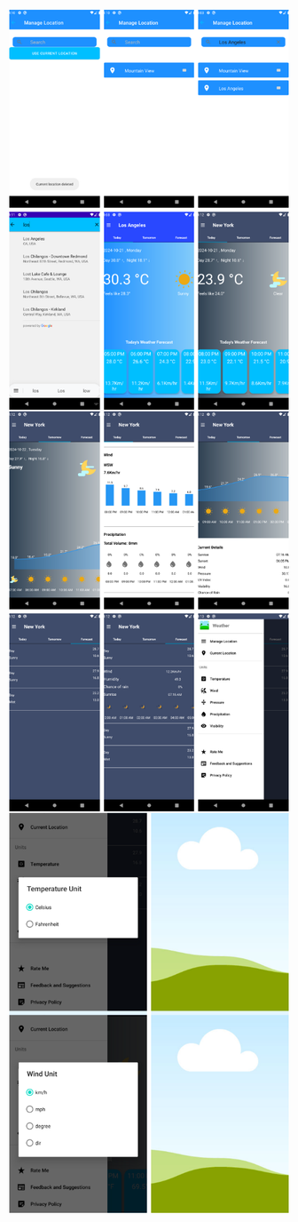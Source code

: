 ![image alt](https://github.com/SeethaIndiran/Weather-Forecast-App/blob/d3b6b7d62678340ca3f420abc93918b3ba13cbe8/1%5B1%5D.png)
![image alt](https://github.com/SeethaIndiran/Weather-Forecast-App/blob/2445c90040e00005f01b6ce4b08140cad5aee5ae/2%5B1%5D.png)
![image alt](https://github.com/SeethaIndiran/Weather-Forecast-App/blob/58d34960caf40cc39c06a3be027a9aa134fe0425/3%5B1%5D.png)
